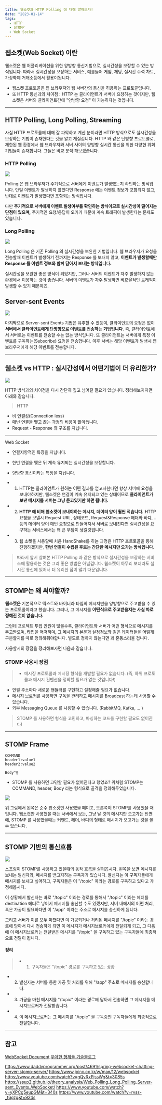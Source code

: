 ```yaml
---
title: 웹소켓과 HTTP Polling 에 대해 알아보자!
date: "2023-01-14"
tags:
  - HTTP
  - STOMP
  - Web Socket
---
```


## 웹소켓(Web Socket) 이란

웹소켓은 웹 어플리케이션을 위한 양방향 통신기법으로, 실시간성을 보장할 수 있는 방식입니다. 따라서 실시간성을 보장하는 서비스, 예를들어 게임, 체팅, 실시간 주석 차트, 가상화폐 거래소등에서 활용이됩니다.

- 웹소켓 프로토콜은 웹 브라우저와 웹 서버간의 통신을 허용하는 프로토콜입니다.
- 또 HTTP 통신과의 차이점 : HTTP 는 클라이언트가 서버에 요청하는 것이지만, 웹소켓은 서버와 클라이언트간에 "양방향 요청" 이 가능하다는 것입니다.

---

## HTTP Polling, Long Polling, Streaming

사실 HTTP 프로토콜에 대해 잘 파악하고 계신 분이라면 HTTP 방식으로도 실시간성을 보장하는 기법이 존재한다는 것을 알고 계실겁니다. HTTP 와 같은 단방향 프로토콜로, 제한된 웹 환경에서 웹 브라우저와 서버 사이의 양방향 실시간 통신을 위한 다양한 위회 기법들이 존재합니다. 그들은 비교.분석 해보겠습니다.

### HTTP Polling

![](https://velog.velcdn.com/images/msung99/post/0237d8d2-518d-493e-8d13-6b81f7947802/image.png)

Polling 은 웹 브라우저가 주기적으로 서버에게 이벤트가 발생했는지 확인하는 방식입니다. 만일 이벤트가 발생하지 않았다면 Response 에는 이벤트 정보가 포함되지 않고, 반대로 이벤트가 발생했다면 포함되는 방식입니다.

다만 **주기적으로 서버에게 이벤트 발생여부를 확인하는 방식이므로 실시간성이 떨어지는 단점이 있으며,** 주기적인 요청/응답이 오가기 때문에 계속 트래픽이 발생한다는 문제도 있습니다.

### Long Polling

![](https://velog.velcdn.com/images/msung99/post/f859f2ad-cad2-49ce-9331-9ad3cf321f82/image.png)

Long Polling 은 기존 Polling 의 실시간성을 보완한 기법입니다. 웹 브라우저가 요청을 전송할때 이벤트가 발생하기 전까지는 Response 를 보내지 않고, **이벤트가 발생할때만 Response 를 이벤트 정보와 함께 담아서 보내는 방식입니다.**

실시간성을 보완한 좋은 방식이 되었지만, 그러나 서버의 이벤트가 자주 발생하지 않는 환경에서 이용하는 것이 좋습니다. 서버의 이벤트가 자주 발생하면 비효율적인 트레픽이 발생할 수 있기 때문이죠.

## Server-sent Events

![](https://velog.velcdn.com/images/msung99/post/15320e10-a5c9-466b-82a8-1767303f6072/image.png)

마지막으로 Server-sent Events 기법은 유추할 수 있듯이, 클라이언트의 요청은 없이 **서버에서 클라이언트에게 단방향으로 이벤트를 전송하는 기법입니다.** 즉, 클라이언트에서 서버로는 이벤트를 전송할 수는 없는 방식입니다.
또 클라이언트는 서버에게 특정 이벤트를 구독하는(Subscribe) 요청을 전송합니다. 이후 서버는 해당 이벤트가 발생시 웹 브라우저에게 해당 이벤트를 전송합니다.

---

## 웹소켓 vs HTTP : 실시간성에서 어떤기법이 더 유리한가?

![](https://velog.velcdn.com/images/msung99/post/67bf9bde-a5c9-4a7f-be83-ccfd207626fc/image.png)

HTTP 방식과의 차이점을 다시 간단히 짚고 넘어갈 필요가 있습니다. 정리해보자자면 아래와 같습니다.

> HTTP

- 비 연결성(Connection less)
- 매번 연결을 맺고 끊는 과정의 비용이 많이듭니다.
- Request - Response 의 구조를 지닙니다.

---

Web Socket

- 연결지향적인 특징을 지닙니다.
- 한번 연결을 맺은 뒤 계속 유지되는 실시간성을 보장합니다.
- 양방향 통신이라는 특징을 지닙니다.

- 1.  HTTP는 클라이언트가 원하는 어떤 결과를 얻고자한다면 항상 서버에 요청을 보내야하지만, 웹소켓은 연결이 계속 유지되고 있는 상태이므로 **클라이언트가 보낸 메시지를 서버는 그냥 듣고있기만 하면 됩니다.**

- 2. **HTTP 에 비해 웹소켓이 보내야하는 메시지, 데이터 양이 훨씬 적습니다.**
     HTTP 요청을 보낼시 Request URL, 상태코드, Request&Response 헤더와 바디, .. 등의 데이터 양이 매번 요청으로 만들어져서 서버로 보내진다면 실시간성을 요구하는 서비스에서는 꽤 큰 부담이 생길것입니다.

- 3. 웹 소켓을 사용할때 처음 HandShake를 하는 과정은 HTTP 프로토콜을 통해 진행하겠지만, **한번 연결이 수립된 후로는 간단한 메시지만 오가는 방식입니다.**

> 따라서 앞서 살펴본 HTTP Polling 과 같은 방식으로 실시간성을 보장하는 서비스에 활용하는 것은 그리 좋은 방법은 아닐겁니다. 웹소켓이 아무리 보더라도 실시간 통신에 있어서 더 유리한 점이 많기 때문입니다.

---

## STOMP는 왜 써야할까?

**웹소켓은** 기본적으로 텍스트와 바이너라 타입의 메시지만을 양방향으로 주고받을 수 있는 프로토콜이라고 했습니다. 그러나, 그 메시지를 **어떤식으로 주고받을지는 사실 따로 정해진 것이 없습니다.**

그런데 프로젝트 투입 인원이 많을수록, 클라이언트와 서버가 어떤 형식으로 메시지를 주고받으며, 타입을 어떠하며, 그 메시지의 본문과 설정정보와 같은 데이터들을 어떻게 구분할지를 따로 정의해줘야합니다. 별도로 정하지 않는다면 꽤 혼동스러울 겁니다.

사용할시의 장점을 정리해보자면 다음과 같습니다.

### STOMP 사용시 장점

> - 메시징 프로토콜과 메시징 형식을 개발할 필요가 없습니다. (즉, 하위 프로토콜과 메시지 컨벤션을 정의할 필요가 없는 것입니다!)

- 연결 주소마다 새로운 핸들러를 구현하고 설정해줄 필요가 없습니다.
- 메시지 브로커를 사용하면 구독을 관리하고 메시지를 Broadcast 하는데 사용할 수 있습니다.
- 외부 Messaging Queue 를 사용할 수 있습니다. (RabbitMQ, Kafka, ... )

> STOMP 를 사용하면 형식을 고민하고, 파싱하는 코드를 구현할 필요도 없어진다!

---

## STOMP Frame

```
COMMAND
header1:value1
header2:value2

Body^@
```

- STOMP 를 사용하면 고민할 필요가 없어진다고 했었죠? 위처럼 STOMP는 COMMAND, header, Body 라는 형식으로 골격을 정의해두었습니다.

![](https://velog.velcdn.com/images/msung99/post/f753f68c-64a0-4200-a84f-29cdda950c4b/image.png)

위 그림에서 왼쪽은 순수 웹소켓만 사용했을 때이고, 오른쪽이 STOMP를 사용했을 때입니다. 웹소캣만 사용했을 때는 서버에서 보는, 그냥 날 것의 메시지만 오고가는 반면에, STOMP 를 사용했을때는 커맨드, 헤더, 바디의 형태로 메시지가 오고가는 것을 볼 수 있습니다.

---

## STOMP 기반의 통신흐름

![](https://velog.velcdn.com/images/msung99/post/92ffa347-037a-498a-abd8-c73b181af004/image.png)

스프링이 STOMP를 사용하고 있을떄의 동작 흐름을 살펴봅시다. 왼쪽을 보면 메시지를 보내는 발신자와, 메시지를 받고자하는 구독자가 있습니다. 발신자는 이 구독자들에게 메시지를 보내고 싶어하고, 구독자들은 이 "/topic" 이라는 경로를 구독하고 있다고 가정해봅시다.

이 상황에서 발신자는 바로 "/topic" 이라는 경로를 통해서 "/topic" 이라는 헤더를 destination 헤더로 넣어서 메시지를 송신할 수도 있겠지만, 서버 내에서의 어떤 처리, 혹은 가공이 필요하다면 이 "/app" 이라는 주소로 메시지를 송신하게 됩니다.

그리고 서버가 이를 모두 마쳤다면 이 가공되거나 처리된 메시지를 "/topic" 이라는 경로에 담아서 다시 전송하게 되면 이 메시지가 메시지브로커에게 전달되게 되고, 그 다음에 이 메시지브로커는 전달받은 메시지를 "/topic" 을 구독하고 있는 구독자들에 최종적으로 전달이 됩니다.

#### 정리

> - 1. 구독자들은 "/topic" 경로를 구독하고 있는 상황

- 2. 발신자는 서버를 통한 가공 및 처리를 위해 "/app" 주소로 메시지를 송신합니다.
- 3. 가공을 마친 메시지를 "/topic" 이라는 경로에 담아서 전송하면 그 메시지를 메시지브로커가 전달받습니다.
- 4. 이 메시지브로커는 그 메시지를 "/topic" 을 구독중인 구독자들에게 최종적으로 전달합니다.

---

## 참고

[WebSocket Document](https://developer.mozilla.org/ko/docs/Web/API/WebSocket)
[우아한 형제들 기술블로그](https://techblog.woowahan.com/2547/)

https://www.daddyprogrammer.org/post/4691/spring-websocket-chatting-server-stomp-server/
https://www.joinc.co.kr/w/man/12/websocket
https://www.youtube.com/watch?v=gQyRxPjssWg&t=3085s
https://ssup2.github.io/theory_analysis/Web_Polling_Long_Polling_Server-sent_Events_WebSocket/
https://www.youtube.com/watch?v=yXPCg5eupGM&t=340s
https://www.youtube.com/watch?v=rvss-_t6gzg&t=924s
